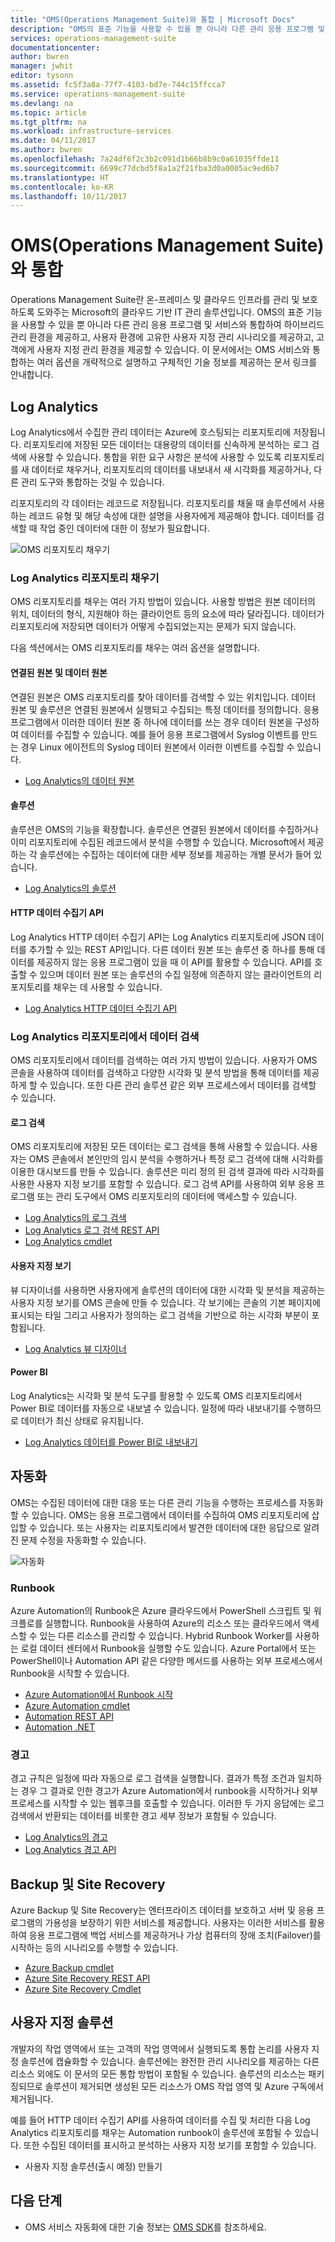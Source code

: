 ```yaml
---
title: "OMS(Operations Management Suite)와 통합 | Microsoft Docs"
description: "OMS의 표준 기능을 사용할 수 있을 뿐 아니라 다른 관리 응용 프로그램 및 서비스와 통합하여 하이브리드 관리 환경을 제공하고, 사용자 환경에 고유한 사용자 지정 관리 시나리오를 제공하고, 고객에게 사용자 지정 관리 환경을 제공할 수 있습니다.  이 문서에서는 OMS와 통합하는 여러 옵션을 개략적으로 설명하고 구체적인 기술 정보를 제공하는 문서 링크를 안내합니다."
services: operations-management-suite
documentationcenter: 
author: bwren
manager: jwhit
editor: tysonn
ms.assetid: fc5f3a8a-77f7-4103-bd7e-744c15ffcca7
ms.service: operations-management-suite
ms.devlang: na
ms.topic: article
ms.tgt_pltfrm: na
ms.workload: infrastructure-services
ms.date: 04/11/2017
ms.author: bwren
ms.openlocfilehash: 7a24df6f2c3b2c091d1b66b8b9c0a61035ffde11
ms.sourcegitcommit: 6699c77dcbd5f8a1a2f21fba3d0a0005ac9ed6b7
ms.translationtype: HT
ms.contentlocale: ko-KR
ms.lasthandoff: 10/11/2017
---
```

# <a name="integrating-with-operations-management-suite-oms"></a>OMS(Operations Management Suite)와 통합
Operations Management Suite란 온-프레미스 및 클라우드 인프라를 관리 및 보호하도록 도와주는 Microsoft의 클라우드 기반 IT 관리 솔루션입니다.  OMS의 표준 기능을 사용할 수 있을 뿐 아니라 다른 관리 응용 프로그램 및 서비스와 통합하여 하이브리드 관리 환경을 제공하고, 사용자 환경에 고유한 사용자 지정 관리 시나리오를 제공하고, 고객에게 사용자 지정 관리 환경을 제공할 수 있습니다.  이 문서에서는 OMS 서비스와 통합하는 여러 옵션을 개략적으로 설명하고 구체적인 기술 정보를 제공하는 문서 링크를 안내합니다. 

## <a name="log-analytics"></a>Log Analytics
Log Analytics에서 수집한 관리 데이터는 Azure에 호스팅되는 리포지토리에 저장됩니다.  리포지토리에 저장된 모든 데이터는 대용량의 데이터를 신속하게 분석하는 로그 검색에 사용할 수 있습니다.  통합을 위한 요구 사항은 분석에 사용할 수 있도록 리포지토리를 새 데이터로 채우거나, 리포지토리의 데이터를 내보내서 새 시각화를 제공하거나, 다른 관리 도구와 통합하는 것일 수 있습니다.

리포지토리의 각 데이터는 레코드로 저장됩니다.  리포지토리를 채울 때 솔루션에서 사용하는 레코드 유형 및 해당 속성에 대한 설명을 사용자에게 제공해야 합니다.  데이터를 검색할 때 작업 중인 데이터에 대한 이 정보가 필요합니다.

![OMS 리포지토리 채우기](media/operations-management-suite-integration/repository.png)

### <a name="populate-the-log-analytics-repository"></a>Log Analytics 리포지토리 채우기
OMS 리포지토리를 채우는 여러 가지 방법이 있습니다.  사용할 방법은 원본 데이터의 위치, 데이터의 형식, 지원해야 하는 클라이언트 등의 요소에 따라 달라집니다.  데이터가 리포지토리에 저장되면 데이터가 어떻게 수집되었는지는 문제가 되지 않습니다.

다음 섹션에서는 OMS 리포지토리를 채우는 여러 옵션을 설명합니다.

#### <a name="connected-sources-and-data-sources"></a>연결된 원본 및 데이터 원본
연결된 원본은 OMS 리포지토리를 찾아 데이터를 검색할 수 있는 위치입니다.  데이터 원본 및 솔루션은 연결된 원본에서 실행되고 수집되는 특정 데이터를 정의합니다.  응용 프로그램에서 이러한 데이터 원본 중 하나에 데이터를 쓰는 경우 데이터 원본을 구성하여 데이터를 수집할 수 있습니다.  예를 들어 응용 프로그램에서 Syslog 이벤트를 만드는 경우 Linux 에이전트의 Syslog 데이터 원본에서 이러한 이벤트를 수집할 수 있습니다.

* [Log Analytics의 데이터 원본](../log-analytics/log-analytics-data-sources.md)

#### <a name="solutions"></a>솔루션
솔루션은 OMS의 기능을 확장합니다.  솔루션은 연결된 원본에서 데이터를 수집하거나 이미 리포지토리에 수집된 레코드에서 분석을 수행할 수 있습니다.  Microsoft에서 제공하는 각 솔루션에는 수집하는 데이터에 대한 세부 정보를 제공하는 개별 문서가 들어 있습니다.

* [Log Analytics의 솔루션](../log-analytics/log-analytics-add-solutions.md)

#### <a name="http-data-collector-api"></a>HTTP 데이터 수집기 API
Log Analytics HTTP 데이터 수집기 API는 Log Analytics 리포지토리에 JSON 데이터를 추가할 수 있는 REST API입니다.  다른 데이터 원본 또는 솔루션 중 하나를 통해 데이터를 제공하지 않는 응용 프로그램이 있을 때 이 API를 활용할 수 있습니다.  API를 호출할 수 있으며 데이터 원본 또는 솔루션의 수집 일정에 의존하지 않는 클라이언트의 리포지토리를 채우는 데 사용할 수 있습니다.

* [Log Analytics HTTP 데이터 수집기 API](../log-analytics/log-analytics-data-collector-api.md)

### <a name="retrieve-data-from-the-log-analytics-repository"></a>Log Analytics 리포지토리에서 데이터 검색
OMS 리포지토리에서 데이터를 검색하는 여러 가지 방법이 있습니다.  사용자가 OMS 콘솔을 사용하여 데이터를 검색하고 다양한 시각화 및 분석 방법을 통해 데이터를 제공하게 할 수 있습니다.  또한 다른 관리 솔루션 같은 외부 프로세스에서 데이터를 검색할 수 있습니다.

#### <a name="log-searches"></a>로그 검색
OMS 리포지토리에 저장된 모든 데이터는 로그 검색을 통해 사용할 수 있습니다.  사용자는 OMS 콘솔에서 본인만의 임시 분석을 수행하거나 특정 로그 검색에 대해 시각화를 이용한 대시보드를 만들 수 있습니다.  솔루션은 미리 정의 된 검색 결과에 따라 시각화를 사용한 사용자 지정 보기를 포함할 수 있습니다.  로그 검색 API를 사용하여 외부 응용 프로그램 또는 관리 도구에서 OMS 리포지토리의 데이터에 액세스할 수 있습니다.  

* [Log Analytics의 로그 검색](../log-analytics/log-analytics-log-searches.md)
* [Log Analytics 로그 검색 REST API](../log-analytics/log-analytics-log-search-api.md)
* [Log Analytics cmdlet](https://msdn.microsoft.com/library/mt188224.aspx)

#### <a name="custom-views"></a>사용자 지정 보기
뷰 디자이너를 사용하면 사용자에게 솔루션의 데이터에 대한 시각화 및 분석을 제공하는 사용자 지정 보기를 OMS 콘솔에 만들 수 있습니다.  각 보기에는 콘솔의 기본 페이지에 표시되는 타일 그리고 사용자가 정의하는 로그 검색을 기반으로 하는 시각화 부분이 포함됩니다.

* [Log Analytics 뷰 디자이너](../log-analytics/log-analytics-view-designer.md)

#### <a name="power-bi"></a>Power BI
Log Analytics는 시각화 및 분석 도구를 활용할 수 있도록 OMS 리포지토리에서 Power BI로 데이터를 자동으로 내보낼 수 있습니다.  일정에 따라 내보내기를 수행하므로 데이터가 최신 상태로 유지됩니다. 

* [Log Analytics 데이터를 Power BI로 내보내기](../log-analytics/log-analytics-powerbi.md)

## <a name="automation"></a>자동화
OMS는 수집된 데이터에 대한 대응 또는 다른 관리 기능을 수행하는 프로세스를 자동화할 수 있습니다.  OMS는 응용 프로그램에서 데이터를 수집하여 OMS 리포지토리에 삽입할 수 있습니다. 또는 사용자는 리포지토리에서 발견한 데이터에 대한 응답으로 알려진 문제 수정을 자동화할 수 있습니다. 

![자동화](media/operations-management-suite-integration/automate.png)

### <a name="runbooks"></a>Runbook
Azure Automation의 Runbook은 Azure 클라우드에서 PowerShell 스크립트 및 워크플로를 실행합니다.  Runbook을 사용하여 Azure의 리소스 또는 클라우드에서 액세스할 수 있는 다른 리소스를 관리할 수 있습니다.  Hybrid Runbook Worker를 사용하는 로컬 데이터 센터에서 Runbook을 실행할 수도 있습니다.  Azure Portal에서 또는 PowerShell이나 Automation API 같은 다양한 메서드를 사용하는 외부 프로세스에서 Runbook을 시작할 수 있습니다.

* [Azure Automation에서 Runbook 시작](../automation/automation-starting-a-runbook.md)
* [Azure Automation cmdlet](https://msdn.microsoft.com/library/dn690262.aspx)
* [Automation REST API](https://msdn.microsoft.com/library/mt662285.aspx)
* [Automation .NET](https://msdn.microsoft.com//library/mt465763.aspx)

### <a name="alerts"></a>경고
경고 규칙은 일정에 따라 자동으로 로그 검색을 실행합니다.  결과가 특정 조건과 일치하는 경우 그 결과로 인한 경고가 Azure Automation에서 runbook을 시작하거나 외부 프로세스를 시작할 수 있는 웹후크를 호출할 수 있습니다.  이러한 두 가지 응답에는 로그 검색에서 반환되는 데이터를 비롯한 경고 세부 정보가 포함될 수 있습니다.

* [Log Analytics의 경고](../log-analytics/log-analytics-alerts.md)
* [Log Analytics 경고 API](../log-analytics/log-analytics-api-alerts.md)

## <a name="backup-and-site-recovery"></a>Backup 및 Site Recovery
Azure Backup 및 Site Recovery는 엔터프라이즈 데이터를 보호하고 서버 및 응용 프로그램의 가용성을 보장하기 위한 서비스를 제공합니다.  사용자는 이러한 서비스를 활용하여 응용 프로그램에 백업 서비스를 제공하거나 가상 컴퓨터의 장애 조치(Failover)를 시작하는 등의 시나리오를 수행할 수 있습니다.

* [Azure Backup cmdlet](https://msdn.microsoft.com/library/mt619253.aspx)
* [Azure Site Recovery REST API](https://msdn.microsoft.com/library/azure/mt750497.aspx)
* [Azure Site Recovery Cmdlet](https://msdn.microsoft.com/library/mt637930.aspx)

## <a name="custom-solutions"></a>사용자 지정 솔루션
개발자의 작업 영역에서 또는 고객의 작업 영역에서 실행되도록 통합 논리를 사용자 지정 솔루션에 캡슐화할 수 있습니다.  솔루션에는 완전한 관리 시나리오를 제공하는 다른 리소스 외에도 이 문서의 모든 통합 방법이 포함될 수 있습니다.  솔루션의 리소스는 패키징되므로 솔루션이 제거되면 생성된 모든 리소스가 OMS 작업 영역 및 Azure 구독에서 제거됩니다.

예를 들어 HTTP 데이터 수집기 API를 사용하여 데이터를 수집 및 처리한 다음 Log Analytics 리포지토리를 채우는 Automation runbook이 솔루션에 포함될 수 있습니다.  또한 수집된 데이터를 표시하고 분석하는 사용자 지정 보기를 포함할 수 있습니다.  

* 사용자 지정 솔루션(출시 예정) 만들기    

## <a name="next-steps"></a>다음 단계
* OMS 서비스 자동화에 대한 기술 정보는 [OMS SDK](operations-management-suite-sdk.md)를 참조하세요.  

